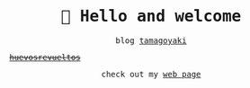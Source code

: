 <samp>

  <h1 align="center">👋 Hello and welcome</h1>


<p align="center">
blog 
<a href="http://tamagoyaki.tech/">tamagoyaki</a>

  <s><a href="https://huevosrevueltos.com.mx/">huevosrevueltos</a></s>
</a>
</p>

<p align="center">
check out my
<a href="https://eduaravila.com/">web page</a>
</a>
</p>

<br>
</samp>
<!-- 
<details>
  <summary><b>🗒 update my blog!</b></summary>
  
</details> -->

